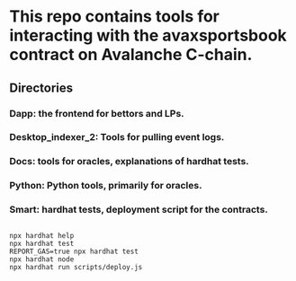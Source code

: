 # This repo contains tools for interacting with the avaxsportsbook contract on Avalanche C-chain.


## Directories
### Dapp: the frontend for bettors and LPs. 
### Desktop_indexer_2: Tools for pulling event logs.
### Docs: tools for oracles, explanations of hardhat tests.
### Python: Python tools, primarily for oracles. 
### Smart: hardhat tests, deployment script for the contracts.

## 


```shell
npx hardhat help
npx hardhat test
REPORT_GAS=true npx hardhat test
npx hardhat node
npx hardhat run scripts/deploy.js
```
